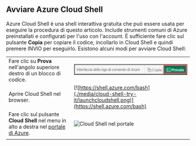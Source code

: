 
## <a name="launch-azure-cloud-shell"></a>Avviare Azure Cloud Shell

Azure Cloud Shell è una shell interattiva gratuita che può essere usata per eseguire la procedura di questo articolo. Include strumenti comuni di Azure preinstallati e configurati per l'uso con l'account. È sufficiente fare clic sul pulsante **Copia** per copiare il codice, incollarlo in Cloud Shell e quindi premere INVIO per eseguirlo.  Esistono alcuni modi per avviare Cloud Shell:

|  |   |
|-----------------------------------------------|---|
| Fare clic su **Prova** nell'angolo superiore destro di un blocco di codice. | ![Cloud Shell in questo articolo](./media/cloud-shell-try-it/cli-try-it.png) |
| Aprire Cloud Shell nel browser. | [![https://shell.azure.com/bash](./media/cloud-shell-try-it/launchcloudshell.png)](https://shell.azure.com/bash) |
| Fare clic sul pulsante **Cloud Shell** nel menu in alto a destra nel [portale di Azure](https://portal.azure.com). |    ![Cloud Shell nel portale](./media/cloud-shell-try-it/cloud-shell-menu.png) |
|  |  |

